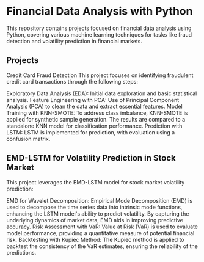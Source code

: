 # Financial Data Analysis with Python
This repository contains projects focused on financial data analysis using Python, covering various machine learning techniques for tasks like fraud detection and volatility prediction in financial markets.

## Projects
Credit Card Fraud Detection
This project focuses on identifying fraudulent credit card transactions through the following steps:

Exploratory Data Analysis (EDA): Initial data exploration and basic statistical analysis.
Feature Engineering with PCA: Use of Principal Component Analysis (PCA) to clean the data and extract essential features.
Model Training with KNN-SMOTE: To address class imbalance, KNN-SMOTE is applied for synthetic sample generation. The results are compared to a standalone KNN model for classification performance.
Prediction with LSTM: LSTM is implemented for prediction, with evaluation using a confusion matrix.

## EMD-LSTM for Volatility Prediction in Stock Market
This project leverages the EMD-LSTM model for stock market volatility prediction:

EMD for Wavelet Decomposition: Empirical Mode Decomposition (EMD) is used to decompose the time series data into intrinsic mode functions, enhancing the LSTM model's ability to predict volatility. By capturing the underlying dynamics of market data, EMD aids in improving predictive accuracy.
Risk Assessment with VaR: Value at Risk (VaR) is used to evaluate model performance, providing a quantitative measure of potential financial risk.
Backtesting with Kupiec Method: The Kupiec method is applied to backtest the consistency of the VaR estimates, ensuring the reliability of the predictions.
